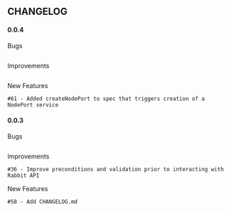 ## CHANGELOG

#### 0.0.4

Bugs
```
```

Improvements
```
```

New Features
```
#61 - Added createNodePort to spec that triggers creation of a NodePort service
```

#### 0.0.3

Bugs
```
```

Improvements
```
#36 - Improve preconditions and validation prior to interacting with Rabbit API
```

New Features
```
#58 - Add CHANGELOG.md
```


